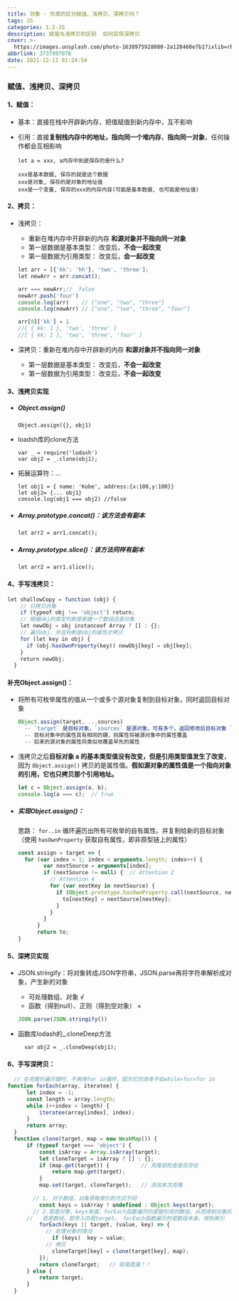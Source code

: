 ```yaml
---
title: 对象 - 你真的区分赋值、浅拷贝、深拷贝吗？
tags: JS
categories: 1.2-JS
description: 赋值与浅拷贝的区别  如何实现深拷贝
cover: >-
  https://images.unsplash.com/photo-1638975928080-2a128460e7b1?ixlib=rb-1.2.1&ixid=MnwxMjA3fDB8MHxwaG90by1wYWdlfHx8fGVufDB8fHx8&auto=format&fit=crop&w=871&q=80
abbrlink: 3737997078
date: 2021-12-11 01:24:54
---
```

### 赋值、浅拷贝、深拷贝 ###

#### 1、赋值：   ####

* 基本：直接在栈中开辟新内存，把值赋值到新内存中，互不影响

* 引用：直接**复制栈内存中的地址，指向同一个堆内存**，**指向同一对象**，任何操作都会互相影响

  ```
  let a = xxx, a内存中到底保存的是什么?
  
  xxx是基本数据, 保存的就是这个数据
  xxx是对象, 保存的是对象的地址值
  xxx是一个变量, 保存的xxx的内存内容(可能是基本数据, 也可能是地址值)
  ```

#### 2、拷贝： ####

* 浅拷贝：																			

  * 重新在堆内存中开辟新的内存          	   **和源对象并不指向同一对象**	
  * 第一层数据是基本类型：  改变后，**不会一起改变**
  * 第一层数据为引用类型： 改变后，**会一起改变**      

  ```js
  let arr = [{'kk': 'hh'}, 'two', 'three'];
  let newArr = arr.concat();
  
  arr === newArr;//  false
  newArr.push('four')
  console.log(arr)    // ["one", "two", "three"]
  console.log(newArr) // ["one", "two", "three", "four"]
  
  arr[0]['kk'] = 1
  //[ { kk: 1 }, 'two', 'three' ]
  //[ { kk: 1 }, 'two', 'three', 'four' ]
  ```

* 深拷贝：重新在堆内存中开辟新的内存       		 **和源对象并不指向同一对象**	

  * 第一层数据是基本类型：  改变后，**不会一起改变**
  * 第一层数据为引用类型： 改变后，**不会一起改变**   

#### 3、浅拷贝实现 ####

* ##### Object.assign() #####

  ```
  Object.assign({}, obj1)
  ```

* loadsh库的clone方法

  ```
  var _ = require('lodash')
  var obj2 = _.clone(obj1);
  ```

* 拓展运算符：...

  ```
  let obj1 = { name: 'Kobe', address:{x:100,y:100}}
  let obj2= {... obj1}
  console.log(obj1 === obj2) //false
  ```

* ##### Array.prototype.concat()：该方法会有副本 #####

  ```
  let arr2 = arr1.concat(); 
  ```

* ##### Array.prototype.slice()：该方法同样有副本 #####

  ```
  let arr2 = arr1.slice();
  ```

#### 4、手写浅拷贝： ####

```js
let shallowCopy = function (obj) {
    // 只拷贝对象
    if (typeof obj !== 'object') return;
    // 根据obj的类型判断是新建一个数组还是对象
    let newObj = obj instanceof Array ? [] : {};
    // 遍历obj，并且判断是obj的属性才拷贝
    for (let key in obj) {
      if (obj.hasOwnProperty(key)) newObj[key] = obj[key];
    }
    return newObj;
  }
```

#### 补充Object.assign()： ####

* 将所有可枚举属性的值从一个或多个源对象复制到目标对象，同时返回目标对象

  ```js
  Object.assign(target, ...sources)
    -- `target` 是目标对象，`sources` 是源对象，可有多个，返回修改后目标对象 `target`
    -- 目标对象中的属性具有相同的键，则属性将被源对象中的属性覆盖
    -- 后来的源对象的属性将类似地覆盖早先的属性
  ```

* 浅拷贝之后**目标对象 a 的基本类型值没有改变，但是引用类型值发生了改变**，因为 `Object.assign()` 拷贝的是属性值。**假如源对象的属性值是一个指向对象的引用，它也只拷贝那个引用地址。**

  ```js
  let c = Object.assign(a, b);
  console.log(a === c);  // true
  ```

* ##### 实现Object.assign()： #####

  思路： `for..in` 循环遍历出所有可枚举的自有属性。并复制给新的目标对象（使用 `hasOwnProperty` 获取自有属性，即非原型链上的属性）

  ```js
  const assign = target => {
  	for (var index = 1; index < arguments.length; index++) {
          var nextSource = arguments[index];
          if (nextSource != null) {  // Attention 2
            // Attention 4
            for (var nextKey in nextSource) {
              if (Object.prototype.hasOwnProperty.call(nextSource, nextKey)) {
                to[nextKey] = nextSource[nextKey];
              }
            }
          }
        }
        return to;
  }
  ```

#### 5、深拷贝实现 ####

* JSON.stringify：将对象转成JSON字符串，JSON.parse再将字符串解析成对象，产生新的对象

  * 可处理数组、对象                                     √
  * 函数（得到null）、正则（得到空对象）  ×

  ```js
  JSON.parse(JSON.stringify())
  ```

* 函数库lodash的_.cloneDeep方法

  ```
  	var obj2 = _.cloneDeep(obj1);
  ```

#### 6、手写深拷贝： ####

```js
  // 在克隆时遍历键时，不再用for in循环，因为它的效率不如while>for>for in
function forEach(array, iteratee) {
      let index = -1;
      const length = array.length;
      while (++index < length) {
          iteratee(array[index], index);
      }
      return array;
  }
  function clone(target, map = new WeakMap()) {
      if (typeof target === 'object') {
          const isArray = Array.isArray(target);
          let cloneTarget = isArray ? [] : {};
          if (map.get(target)) {          // 克隆前检查是否存在
              return map.get(target);
          }
          map.set(target, cloneTarget);   // 添加本次克隆
          
        // 1. 对于数组、对象获取索引的方式不同
          const keys = isArray ? undefined : Object.keys(target);
      	// 2.若是对象，keys有值，forEach函数遍历的是键形成的数组，从而得到对象的属性
      //   若是数组，即传入的是target， forEach函数遍历的是数组本身，得到索引
          forEach(keys || target, (value, key) => {
            // 处理对象的情况
              if (keys)  key = value;
            // 拷贝
              cloneTarget[key] = clone(target[key], map);
          });
          return cloneTarget;   // 容易遗漏！！
      } else {
          return target;
      }
  }
```